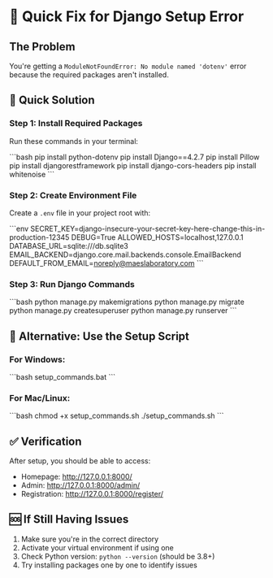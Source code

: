 # 🚨 Quick Fix for Django Setup Error

## The Problem
You're getting a `ModuleNotFoundError: No module named 'dotenv'` error because the required packages aren't installed.

## 🔧 Quick Solution

### Step 1: Install Required Packages
Run these commands in your terminal:

\`\`\`bash
pip install python-dotenv
pip install Django==4.2.7
pip install Pillow
pip install djangorestframework
pip install django-cors-headers
pip install whitenoise
\`\`\`

### Step 2: Create Environment File
Create a `.env` file in your project root with:

\`\`\`env
SECRET_KEY=django-insecure-your-secret-key-here-change-this-in-production-12345
DEBUG=True
ALLOWED_HOSTS=localhost,127.0.0.1
DATABASE_URL=sqlite:///db.sqlite3
EMAIL_BACKEND=django.core.mail.backends.console.EmailBackend
DEFAULT_FROM_EMAIL=noreply@maeslaboratory.com
\`\`\`

### Step 3: Run Django Commands
\`\`\`bash
python manage.py makemigrations
python manage.py migrate
python manage.py createsuperuser
python manage.py runserver
\`\`\`

## 🎯 Alternative: Use the Setup Script

### For Windows:
\`\`\`bash
setup_commands.bat
\`\`\`

### For Mac/Linux:
\`\`\`bash
chmod +x setup_commands.sh
./setup_commands.sh
\`\`\`

## ✅ Verification
After setup, you should be able to access:
- Homepage: http://127.0.0.1:8000/
- Admin: http://127.0.0.1:8000/admin/
- Registration: http://127.0.0.1:8000/register/

## 🆘 If Still Having Issues
1. Make sure you're in the correct directory
2. Activate your virtual environment if using one
3. Check Python version: `python --version` (should be 3.8+)
4. Try installing packages one by one to identify issues
